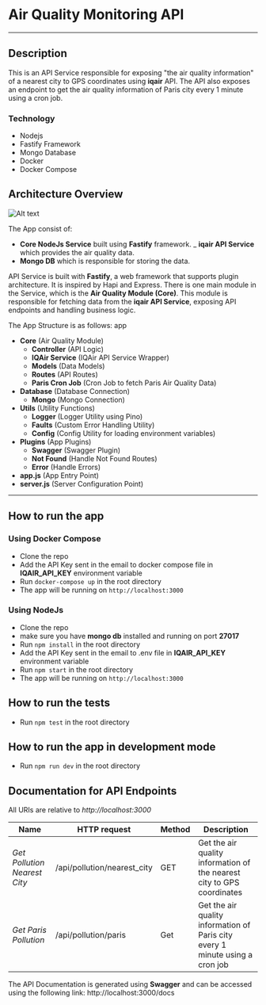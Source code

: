 # Air Quality Monitoring API
---
## Description

This is an API Service responsible for exposing "the air quality information" of a nearest city to GPS coordinates using **iqair** API. The API also exposes an endpoint to get the air quality information of Paris city every 1 minute using a cron job.
### Technology
- Nodejs
- Fastify Framework
- Mongo Database
- Docker
- Docker Compose


## Architecture Overview

![Alt text](https://github.com/ "iqair architecture")

The App consist of:
- **Core NodeJs Service** built using **Fastify** framework.
_ **iqair API Service** which provides the air quality data.
- **Mongo DB** which is responsible for storing the data. 

API Service is built with **Fastify**, a web framework that supports plugin architecture. It is inspired by Hapi and Express. There is one main module in the Service, which is the **Air Quality Module (Core)**. This module is responsible for fetching data from the **iqair API Service**, exposing API endpoints and handling business logic.

The App Structure is as follows:
app
- **Core** (Air Quality Module)
    - **Controller** (API Logic)
    - **IQAir Service** (IQAir API Service Wrapper)
    - **Models** (Data Models)
    - **Routes** (API Routes)
    - **Paris Cron Job** (Cron Job to fetch Paris Air Quality Data)
- **Database** (Database Connection)
    - **Mongo** (Mongo Connection)
- **Utils** (Utility Functions)
    - **Logger** (Logger Utility using Pino)
    - **Faults** (Custom Error Handling Utility)
    - **Config** (Config Utility for loading environment variables)
- **Plugins** (App Plugins)
    - **Swagger** (Swagger Plugin)
    - **Not Found** (Handle Not Found Routes)
    - **Error** (Handle Errors)
- **app.js** (App Entry Point)
- **server.js** (Server Configuration Point)

---

## How to run the app

### Using Docker Compose
- Clone the repo
- Add the API Key sent in the email to docker compose file in **IQAIR_API_KEY** environment variable
- Run `docker-compose up` in the root directory
- The app will be running on `http://localhost:3000`

### Using NodeJs

- Clone the repo
- make sure you have **mongo db** installed and running on port **27017**
- Run `npm install` in the root directory
- Add the API Key sent in the email to .env file in **IQAIR_API_KEY** environment variable
- Run `npm start` in the root directory
- The app will be running on `http://localhost:3000`


## How to run the tests

- Run ``` npm test ``` in the root directory

## How to run the app in development mode

- Run ``` npm run dev ``` in the root directory


## Documentation for API Endpoints

All URIs are relative to *http://localhost:3000*

Name  | HTTP request | Method |Description
------------ | ------------- | ------------- | -------------
*Get Pollution Nearest City* | /api/pollution/nearest_city | GET | Get the air quality information of the nearest city to GPS coordinates
*Get Paris Pollution* | /api/pollution/paris | Get | Get the air quality information of Paris city every 1 minute using a cron job


The API Documentation is generated using **Swagger** and can be accessed using the following link:
http://localhost:3000/docs